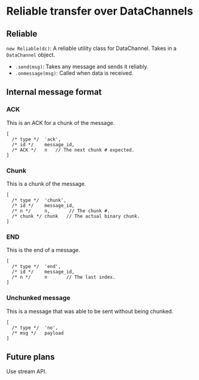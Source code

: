 # Reliable transfer over DataChannels


## Reliable

`new Reliable(dc)`: A reliable utility class for DataChannel. Takes in a `DataChannel` object.
* `.send(msg)`: Takes any message and sends it reliably.
* `.onmessage(msg)`: Called when data is received.


## Internal message format

### ACK

This is an ACK for a chunk of the message.

```
[
  /* type */  'ack',
  /* id */    message_id,
  /* ACK */   n   // The next chunk # expected.
]
```

### Chunk

This is a chunk of the message.

```
[
  /* type */  'chunk',
  /* id */    message_id,
  /* n */     n,       // The chunk #.
  /* chunk */ chunk   // The actual binary chunk.
]
```


### END

This is the end of a message.

```
[
  /* type */  'end',
  /* id */    message_id,
  /* n */     n       // The last index.
]
```


### Unchunked message

This is a message that was able to be sent without being chunked.

```
[
  /* type */  'no',
  /* msg */   payload
]
```

## Future plans

Use stream API.
